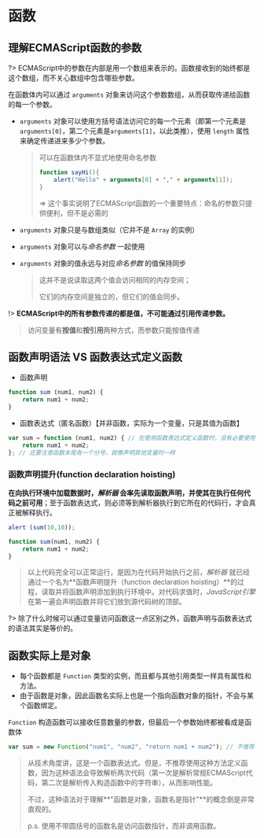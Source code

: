 # 函数

## 理解ECMAScript函数的参数

?> ECMAScript中的参数在内部是用一个数组来表示的。函数接收到的始终都是这个数组，而不关心数组中包含哪些参数。

在函数体内可以通过 `arguments` 对象来访问这个参数数组，从而获取传递给函数的每一个参数。

- `arguments` 对象可以使用方括号语法访问它的每一个元素（即第一个元素是 `arguments[0]`，第二个元素是`arguments[1]`，以此类推），使用 `length` 属性来确定传递进来多少个参数。

  > 可以在函数体内不显式地使用命名参数
  >
  > ```javascript
  > function sayHi(){
  > 	alert("Hello" + arguments[0] + "," + arguments[1]);
  > }
  > ```
  >
  > => 这个事实说明了ECMAScript函数的一个重要特点：命名的参数只提供便利，但不是必需的

- `arguments` 对象只是与数组类似（它并不是 `Array` 的实例）

- `arguments` 对象可以与*命名参数* 一起使用

- `arguments` 对象的值永远与对应*命名参数* 的值保持同步

  > 这并不是说读取这两个值会访问相同的内存空间；
  >
  > 它们的内存空间是独立的，但它们的值会同步。

!> **ECMAScript中的所有参数传递的都是值，不可能通过引用传递参数。**

> 访问变量有**按值**和**按引用**两种方式，而参数只能按值传递

## **函数声明**语法 VS **函数表达式**定义函数

  - 函数声明

```javascript
function sum (num1, num2) {
	return num1 + num2;
}
```

  - 函数表达式（匿名函数）【并非函数，实际为一个变量，只是其值为函数】

```javascript
var sum = function (num1, num2) { // 在使用函数表达式定义函数时，没有必要使用函数名，通过变量即可以引用函数；
	return num1 + num2;
}; // 还要注意函数末尾有一个分号，就像声明其他变量时一样
```

### 函数声明提升(function declaration hoisting)

**在向执行环境中加载数据时，*解析器* 会率先读取函数声明，并使其在执行任何代码之前可用**；至于函数表达式，则必须等到解析器执行到它所在的代码行，才会真正被解释执行。

```javascript
alert (sum(10,10));

function sum(num1, num2) {
	return num1 + num2;
}
```
>
> 以上代码完全可以正常运行，是因为在代码开始执行之前，*解析器* 就已经通过一个名为**函数声明提升（function declaration hoisting）**的过程，读取并将函数声明添加到执行环境中。对代码求值时，*JavaScript引擎* 在第一遍会声明函数并将它们放到源代码树的顶部。

?> 除了什么时候可以通过变量访问函数这一点区别之外，函数声明与函数表达式的语法其实是等价的。

## **函数实际上是对象**

- 每个函数都是 `Function` 类型的实例，而且都与其他引用类型一样具有属性和方法。
- 由于函数是对象，因此函数名实际上也是一个指向函数对象的指针，不会与某个函数绑定。

`Function` 构造函数可以接收任意数量的参数，但最后一个参数始终都被看成是函数体

```javascript
var sum = new Function("num1", "num2", "return num1 + num2"); // 不推荐
```

>从技术角度讲，这是一个函数表达式。但是，不推荐使用这种方法定义函数，因为这种语法会导致解析两次代码（第一次是解析常规ECMAScript代码，第二次是解析传入构造函数中的字符串），从而影响性能。
>
>不过，这种语法对于理解**"函数是对象，函数名是指针"**的概念倒是非常直观的。
>
>p.s. 使用不带圆括号的函数名是访问函数指针，而非调用函数。